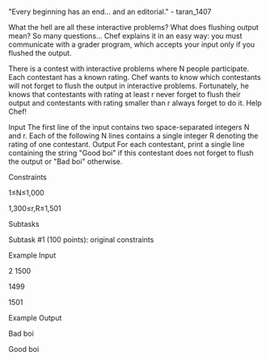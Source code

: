 "Every beginning has an end… and an editorial." - taran_1407

What the hell are all these interactive problems? What does flushing output mean? So many questions… Chef explains it in an easy way: you must communicate with a grader program, which accepts your input only if you flushed the output.

There is a contest with interactive problems where N people participate. Each contestant has a known rating. Chef wants to know which contestants will not forget to flush the output in interactive problems. Fortunately, he knows that contestants with rating at least r never forget to flush their output and contestants with rating smaller than r always forget to do it. Help Chef!

Input
The first line of the input contains two space-separated integers N and r.
Each of the following N lines contains a single integer R denoting the rating of one contestant.
Output
For each contestant, print a single line containing the string "Good boi" if this contestant does not forget to flush the output or "Bad boi" otherwise.

Constraints

1≤N≤1,000

1,300≤r,R≤1,501

Subtasks

Subtask #1 (100 points): original constraints

Example Input

2 1500

1499

1501

Example Output

Bad boi

Good boi

